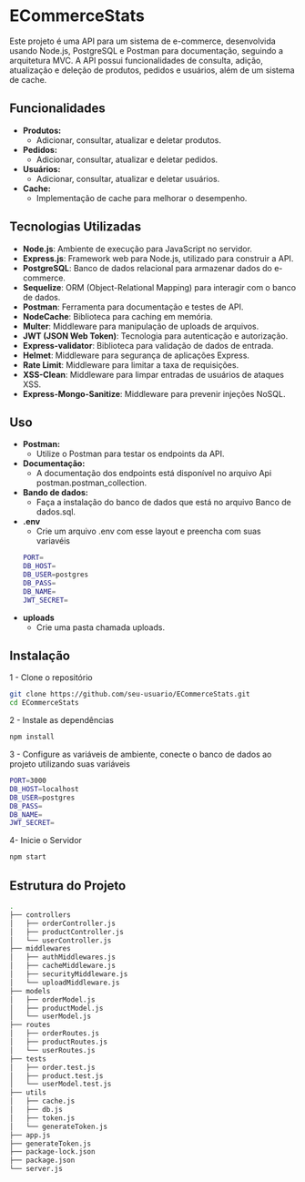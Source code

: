 # ECommerceStats

Este projeto é uma API para um sistema de e-commerce, desenvolvida usando Node.js, PostgreSQL e Postman para documentação, seguindo a arquitetura MVC. A API possui funcionalidades de consulta, adição, atualização e deleção de produtos, pedidos e usuários, além de um sistema de cache.

## Funcionalidades

- **Produtos:**
  - Adicionar, consultar, atualizar e deletar produtos.
- **Pedidos:**
  - Adicionar, consultar, atualizar e deletar pedidos.
- **Usuários:**
  - Adicionar, consultar, atualizar e deletar usuários.
- **Cache:**
  - Implementação de cache para melhorar o desempenho.

## Tecnologias Utilizadas
- **Node.js**: Ambiente de execução para JavaScript no servidor.
- **Express.js**: Framework web para Node.js, utilizado para construir a API.
- **PostgreSQL**: Banco de dados relacional para armazenar dados do e-commerce.
- **Sequelize**: ORM (Object-Relational Mapping) para interagir com o banco de dados.
- **Postman**: Ferramenta para documentação e testes de API.
- **NodeCache**: Biblioteca para caching em memória.
- **Multer**: Middleware para manipulação de uploads de arquivos.
- **JWT (JSON Web Token)**: Tecnologia para autenticação e autorização.
- **Express-validator**: Biblioteca para validação de dados de entrada.
- **Helmet**: Middleware para segurança de aplicações Express.
- **Rate Limit**: Middleware para limitar a taxa de requisições.
- **XSS-Clean**: Middleware para limpar entradas de usuários de ataques XSS.
- **Express-Mongo-Sanitize**: Middleware para prevenir injeções NoSQL.

## Uso
- **Postman:**
  - Utilize o Postman para testar os endpoints da API.
- **Documentação:**
  - A documentação dos endpoints está disponível no arquivo Api postman.postman_collection.
- **Bando de dados:**
  - Faça a instalação do banco de dados que está no arquivo Banco de dados.sql.
- **.env**
  - Crie um arquivo .env com esse layout e preencha com suas variavéis 
  ```bash
  PORT=
  DB_HOST=
  DB_USER=postgres
  DB_PASS=
  DB_NAME=
  JWT_SECRET=
  ```
- **uploads**
  - Crie uma pasta chamada uploads.

## Instalação

1 - Clone o repositório

```bash
git clone https://github.com/seu-usuario/ECommerceStats.git
cd ECommerceStats
```
2 - Instale as dependências

```bash
npm install
```

3 - Configure as variáveis de ambiente, conecte o banco de dados ao projeto utilizando suas variáveis

```bash
PORT=3000
DB_HOST=localhost
DB_USER=postgres
DB_PASS=
DB_NAME=
JWT_SECRET=
```

4- Inicie o Servidor

```bash
npm start
```

## Estrutura do Projeto

```bash
.
├── controllers
│   ├── orderController.js
│   ├── productController.js
│   └── userController.js
├── middlewares
│   ├── authMiddlewares.js
│   ├── cacheMiddleware.js
│   ├── securityMiddleware.js
│   └── uploadMiddleware.js
├── models
│   ├── orderModel.js
│   ├── productModel.js
│   └── userModel.js
├── routes
│   ├── orderRoutes.js
│   ├── productRoutes.js
│   └── userRoutes.js
├── tests
│   ├── order.test.js
│   ├── product.test.js
│   └── userModel.test.js
├── utils
│   ├── cache.js
│   ├── db.js
│   ├── token.js
│   └── generateToken.js
├── app.js
├── generateToken.js
├── package-lock.json
├── package.json
└── server.js
```
